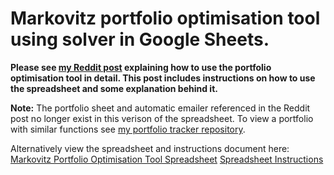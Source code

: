 # Markovitz portfolio optimisation tool using solver in Google Sheets.

**Please see [my Reddit post](
https://www.reddit.com/r/stocks/comments/crmpx7/i_made_a_portfolio_optimisation_tool_spreadsheet/) explaining how to use the portfolio optimisation tool in detail. This post includes instructions on how to use the spreadsheet and some explanation behind it.**


**Note:** The portfolio sheet and automatic emailer referenced in the Reddit post no longer exist in this verison of the spreadsheet. To view a portfolio with similar functions see [my portfolio tracker repository](https://github.com/GeorgeBates98/Portfolio-Tracker).

Alternatively view the spreadsheet and instructions document here:
[Markovitz Portfolio Optimisation Tool Spreadsheet](https://docs.google.com/spreadsheets/d/1OTRZ1oOG-yJLo3H3M0F6GXn3rloo3R0Ag_vTqY0cjao/edit?usp=sharing) 
[Spreadsheet Instructions](https://docs.google.com/document/d/1Cbr60isKWouA0y-alByTX7fkFoXMAIcH4gkhhGu0qpI/edit?usp=sharing)
